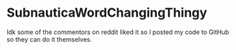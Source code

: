 # SubnauticaWordChangingThingy
Idk some of the commentors on reddit liked it so I posted my code to GitHub so they can do it themselves.
